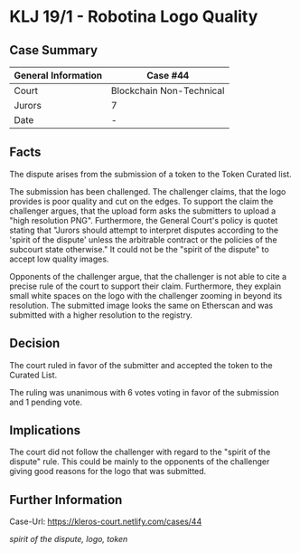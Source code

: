 # KLJ 19/1 - Robotina Logo Quality

## Case Summary

General Information | Case #44
--- | ---
Court | Blockchain Non-Technical
Jurors | 7
Date | -

## Facts

The dispute arises from the submission of a token to the Token Curated list.

The submission has been challenged. The challenger claims, that the logo provides is poor quality and cut on the edges.
To support the claim the challenger argues, that the upload form asks the submitters to upload a "high resolution PNG".
Furthermore, the General Court's policy is quotet stating that "Jurors should attempt to interpret disputes according to the
'spirit of the dispute' unless the arbitrable contract or the policies of the subcourt state otherwise." It could not be
the "spirit of the dispute" to accept low quality images.

Opponents of the challenger argue, that the challenger is not able to cite a precise rule of the court to support their claim.
Furthermore, they explain small white spaces on the logo with the challenger zooming in beyond its resolution.
The submitted image looks the same on Etherscan and was submitted with a higher resolution to the registry.

## Decision

The court ruled in favor of the submitter and accepted the token to the Curated List.

The ruling was unanimous with 6 votes voting in favor of the submission and 1 pending vote.

## Implications

The court did not follow the challenger with regard to the "spirit of the dispute" rule. This could be mainly
to the opponents of the challenger giving good reasons for the logo that was submitted.

## Further Information

Case-Url: https://kleros-court.netlify.com/cases/44

*spirit of the dispute, logo, token*
